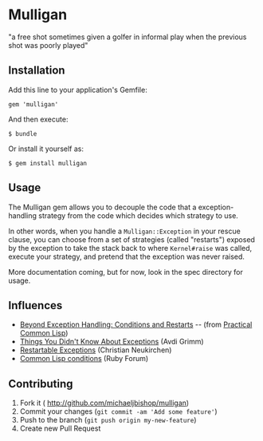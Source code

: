 # Mulligan

"a free shot sometimes given a golfer in informal play when the previous shot was poorly played"

## Installation

Add this line to your application's Gemfile:

    gem 'mulligan'

And then execute:

    $ bundle

Or install it yourself as:

    $ gem install mulligan

## Usage

The Mulligan gem allows you to decouple the code that a exception-handling strategy from the code which decides which strategy to use.

In other words, when you handle a `Mulligan::Exception` in your rescue clause, you can choose from a set of strategies (called "restarts") exposed by the exception to take the stack back to where `Kernel#raise` was called, execute your strategy, and pretend that the exception was never raised.

More documentation coming, but for now, look in the spec directory for usage.

## Influences
- [Beyond Exception Handling: Conditions and Restarts](http://www.gigamonkeys.com/book/beyond-exception-handling-conditions-and-restarts.html) -- (from [Practical Common Lisp](http://www.gigamonkeys.com/book/))
- [Things You Didn't Know About Exceptions](http://avdi.org/talks/rockymtnruby-2011/things-you-didnt-know-about-exceptions.html) (Avdi Grimm)
- [Restartable Exceptions](http://chneukirchen.org/blog/archive/2005/03/restartable-exceptions.html) (Christian Neukirchen)
- [Common Lisp conditions](https://www.ruby-forum.com/topic/179474) (Ruby Forum)

## Contributing

1. Fork it ( http://github.com/michaeljbishop/mulligan)
3. Commit your changes (`git commit -am 'Add some feature'`)
4. Push to the branch (`git push origin my-new-feature`)
5. Create new Pull Request
